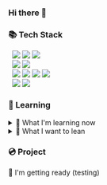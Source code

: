 ### Hi there 👋
<!--
**Eechul/Eechul** is a ✨ _special_ ✨ repository because its `README.md` (this file) appears on your GitHub profile.

Here are some ideas to get you started:

- 🔭 I’m currently working on ...
- 🌱 I’m currently learning ...
- 👯 I’m looking to collaborate on ...
- 🤔 I’m looking for help with ...
- 💬 Ask me about ...
- 📫 How to reach me: ...
- 😄 Pronouns: ...
- ⚡ Fun fact: ...
-->

### 📚 Tech Stack
&nbsp;
<span><img src="https://img.shields.io/badge/Java-ED8B00?style=for-the-badge&logo=openjdk&logoColor=white"/></span>
<span><img src="https://img.shields.io/badge/Spring-6DB33F?style=for-the-badge&logo=spring&logoColor=white"/></span>
<span><img src="https://img.shields.io/badge/Hibernate-59666C?style=for-the-badge&logo=Hibernate&logoColor=white"/></span>
<br>
&nbsp;
<span><img src="https://img.shields.io/badge/MariaDB-003545?style=for-the-badge&logo=mariadb&logoColor=white"></span>
<span><img src="https://img.shields.io/badge/Amazon_AWS-232F3E?style=for-the-badge&logo=amazon-aws&logoColor=white"/></span>
<br>
&nbsp;
<span><img src="https://img.shields.io/badge/HTML-239120?style=for-the-badge&logo=html5&logoColor=white"/></span>
<span><img src="https://img.shields.io/badge/CSS-239120?&style=for-the-badge&logo=css3&logoColor=white"/></span>
<span><img src="https://img.shields.io/badge/JavaScript-F7DF1E?style=for-the-badge&logo=JavaScript&logoColor=white"/></span>
<span><img src="https://img.shields.io/badge/Next.js-000?logo=nextdotjs&logoColor=fff&style=for-the-badge"/></span>
<br>
&nbsp;
<span><img src="https://img.shields.io/badge/GitHub-100000?style=for-the-badge&logo=github&logoColor=white"/></span>
<span><img src="https://img.shields.io/badge/GIT-E44C30?style=for-the-badge&logo=git&logoColor=white"/></span>
<br>

### 🌱 Learning
<details>
<summary>
  🔭 What I'm learning now
</summary>
  <br>
  &nbsp; <span><img src="https://img.shields.io/badge/docker-%230db7ed.svg?style=for-the-badge&logo=docker&logoColor=white"/></span>
</details>
<details>
<summary>
  🌱 What I want to lean
</summary>
    <br>
    &nbsp; <span><img src="https://img.shields.io/badge/Kotlin-0095D5?&style=for-the-badge&logo=kotlin&logoColor=white"/></span>
    <span><img src="https://img.shields.io/badge/redis-%23DD0031.svg?&style=for-the-badge&logo=redis&logoColor=white"/></span>
</details>

### 💿 Project
💬 I'm getting ready (testing)

<!-- ![Anurag's GitHub stats](https://github-readme-stats.vercel.app/api?username=Eechul&count_private=true&show_icons=true&theme=dark) -->
